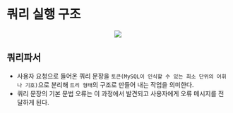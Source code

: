 # 쿼리 실행 구조

<p align="center">
  <img src="https://user-images.githubusercontent.com/76584547/165775553-c5fe3afc-b4df-4f91-a1e9-32691ee7212c.png">
</p>


## 쿼리파서
+ 사용자 요청으로 들어온 쿼리 문장을 `토큰(MySQL이 인식할 수 있는 최소 단위의 어휘나 기호)`으로 분리해 `트리 형태`의 구조로 만들어 내는 작업을 의미한다.
+ 쿼리 문장의 기본 문법 오류는 이 과정에서 발견되고 사용자에게 오류 메시지를 전달하게 된다.

